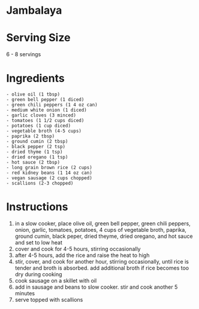 # Jambalaya 

# Serving Size
6 - 8 servings

# Ingredients
    - olive oil (1 tbsp)
    - green bell pepper (1 diced)
    - green chili peppers (1 4 oz can)
    - medium white onion (1 diced)
    - garlic cloves (3 minced)
    - tomatoes (1 1/2 cups diced)
    - potatoes (1 cup diced)
    - vegetable broth (4-5 cups)
    - paprika (2 tbsp)
    - ground cumin (2 tbsp)
    - black pepper (2 tsp)
    - dried thyme (1 tsp)
    - dried oregano (1 tsp)
    - hot sauce (2 tbsp)
    - long grain brown rice (2 cups)
    - red kidney beans (1 14 oz can)
    - vegan sausage (2 cups chopped)
    - scallions (2-3 chopped)

# Instructions
1. in a slow cooker, place olive oil, green bell pepper, green chili peppers, onion, garlic, tomatoes, potatoes, 4 cups of vegetable broth, paprika, ground cumin, black peper, dried theyme, dried oregano, and hot sauce and set to low heat
2. cover and cook for 4-5 hours, stirring occasionally
3. after 4-5 hours, add the rice and raise the heat to high
4. stir, cover, and cook for another hour, stirring occasionally, until rice is tender and broth is absorbed.  add additional broth if rice becomes too dry during cooking
5. cook sausage on a skillet with oil
6. add in sausage and beans to slow cooker.  stir and cook another 5 minutes
7. serve topped with scallions

